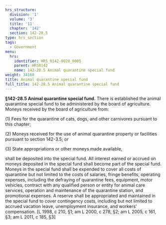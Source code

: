 ```yaml
---
hrs_structure:
  division: '1'
  volume: '3'
  title: '11'
  chapter: '142'
  section: 142-28.5
type: hrs_section
tags:
  - Government
menu:
  hrs:
    identifier: HRS_0142-0028_0005
    parent: HRS0142
    name: 142-28.5 Animal quarantine special fund
weight: 34160
title: Animal quarantine special fund
full_title: 142-28.5 Animal quarantine special fund
---
```

**§142-28.5 Animal quarantine special fund.** There is established the animal quarantine special fund to be administered by the board of agriculture. Moneys received by the board of agriculture from:

(1) Fees for the quarantine of cats, dogs, and other carnivores pursuant to this chapter;

(2) Moneys received for the use of animal quarantine property or facilities pursuant to section 142-3.5; or

(3) State appropriations or other moneys made available,

shall be deposited into the special fund. All interest earned or accrued on moneys deposited in the special fund shall become part of the special fund. Moneys in the special fund shall be expended to cover all costs of quarantine but not limited to the costs of salaries, fringe benefits, operating expenses, including the defraying of quarantine fees, equipment, motor vehicles, contract with any qualified person or entity for animal care services, operation and maintenance of the quarantine station, and promotional expenses. A reserve shall be appropriated and maintained in the special fund to cover contingency costs, including but not limited to accrued vacation leave, unemployment insurance, and workers' compensation. [L 1998, c 210, §1; am L 2000, c 278, §2; am L 2005, c 161, §3; am L 2011, c 185, §3]